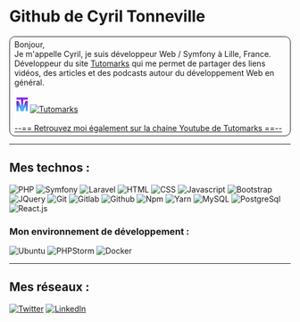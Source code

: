 <h1>Github de Cyril Tonneville</h1>

<p style="border:1px solid; padding: 5px 8px; border-radius: 10px">
Bonjour,<br>
Je m'appelle Cyril, je suis développeur Web / Symfony à Lille, France.<br>
Développeur du site <a href="https://www.tutomarks.fr" target="_blank" title="Ouvrir le site Tutomarks dans une nouvelle fenêtre">Tutomarks</a> qui me permet de partager des liens vidéos, des articles et des podcasts autour du développement Web en général.
<br>
<br>
<a href="https://www.tutomarks.fr" target="_blank" title="Ouvrir le site Tutomarks dans une nouvelle fenêtre">
<img alt="Tutomarks" src="https://github.com/tonnevillec/tonnevillec/blob/main/img/tutomarks.svg" style="height: 28px"><img alt="Tutomarks" src="https://img.shields.io/badge/tutomarks-white.svg?&style=for-the-badge" />
</a>
  
<br>
<br>
  <a href="https://www.youtube.com/channel/UCcj-rQBP_FfW-UkSDzj38Vw" target="_blank" title="Ouverture de la chaine Youtube de Tutomarks sur une nouvelle fenêtre">
  --== Retrouvez moi également sur la chaine Youtube de Tutomarks ==--
  </a>
</p>

<hr>

<h2>Mes technos :</h2>
<p>
<img alt="PHP" src="https://img.shields.io/badge/php-777BB4.svg?&style=for-the-badge&logo=php&logoColor=white&logoWidth=20" />
<img alt="Symfony" src="https://img.shields.io/badge/symfony-000000.svg?&style=for-the-badge&logo=symfony&logoColor=white&logoWidth=20" />
<img alt="Laravel" src="https://img.shields.io/badge/laravel-ffffff.svg?&style=for-the-badge&logo=laravel&logoColor=FF2D20&logoWidth=20" />

<img alt="HTML" src="https://img.shields.io/badge/html5-E34F26.svg?&style=for-the-badge&logo=html5&logoColor=white&logoWidth=20" />
<img alt="CSS" src="https://img.shields.io/badge/css-1572B6.svg?&style=for-the-badge&logo=css3&logoColor=white&logoWidth=20" />
<img alt="Javascript" src="https://img.shields.io/badge/javascript-323330.svg?&style=for-the-badge&logo=javascript&logoColor=F7DF1E&logoWidth=20" />
<img alt="Bootstrap" src="https://img.shields.io/badge/bootstrap-563D7C.svg?&style=for-the-badge&logo=bootstrap&logoColor=white&logoWidth=20" />
<img alt="JQuery" src="https://img.shields.io/badge/jquery-0769AD.svg?&style=for-the-badge&logo=jquery&logoColor=white&logoWidth=20" />

<img alt="Git" src="https://img.shields.io/badge/git-F05032.svg?&style=for-the-badge&logo=git&logoColor=white&logoWidth=20" />
<img alt="Gitlab" src="https://img.shields.io/badge/gitlab-330F63.svg?&style=for-the-badge&logo=gitlab&logoColor=white&logoWidth=20" />
<img alt="Github" src="https://img.shields.io/badge/github-100000.svg?&style=for-the-badge&logo=github&logoColor=white&logoWidth=20" />
<img alt="Npm" src="https://img.shields.io/badge/npm-CB3837.svg?&style=for-the-badge&logo=npm&logoColor=white&logoWidth=20" />
<img alt="Yarn" src="https://img.shields.io/badge/yarn-000000.svg?&style=for-the-badge&logo=yarn&logoColor=white&logoWidth=20" />

<img alt="MySQL" src="https://img.shields.io/badge/mysql-316192.svg?&style=for-the-badge&logo=mysql&logoColor=white&logoWidth=20" />
<img alt="PostgreSql" src="https://img.shields.io/badge/postgresql-316192.svg?&style=for-the-badge&logo=postgresql&logoColor=white&logoWidth=20" />

<img alt="React.js" src="https://img.shields.io/badge/React-20232A?style=for-the-badge&logo=react&logoColor=61DAFB&logoWidth=20" />
</p>

<h3>Mon environnement de développement :</h3>
<p>
<img alt="Ubuntu" src="https://img.shields.io/badge/ubuntu-E95420.svg?&style=for-the-badge&logo=ubuntu&logoColor=white&logoWidth=20" />
<img alt="PHPStorm" src="https://img.shields.io/badge/phpstorm-E95420.svg?&style=for-the-badge&logo=phpstorm&logoColor=white&logoWidth=20" />
<img alt="Docker" src="https://img.shields.io/badge/docker-2496ed.svg?&style=for-the-badge&logo=docker&logoColor=white&logoWidth=20" />
</p>

<hr>

<h2>Mes réseaux :</h2>

<p>
  <a href="https://twitter.com/tonnevillec" target="_blank"><img alt="Twitter" src="https://img.shields.io/badge/twitter-%231DA1F2.svg?&style=for-the-badge&logo=twitter&logoColor=white" /></a> 
  <a href="https://www.linkedin.com/in/cyriltonneville" target="_blank"><img alt="LinkedIn" src="https://img.shields.io/badge/linkedin-%230077B5.svg?&style=for-the-badge&logo=linkedin&logoColor=white" /></a> 
</p>

